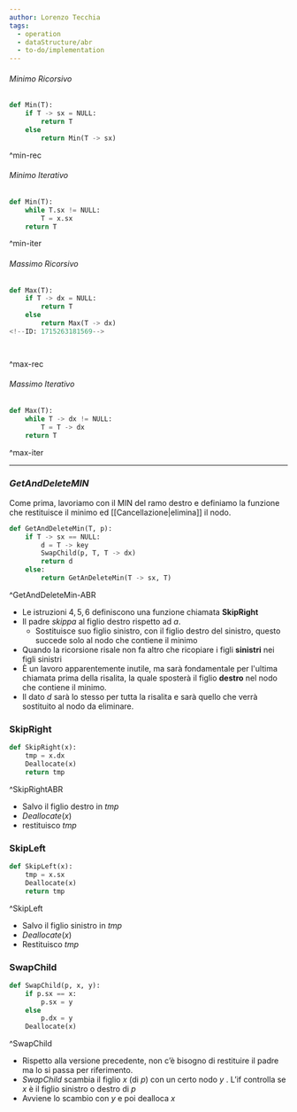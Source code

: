 ```yaml
---
author: Lorenzo Tecchia
tags:
  - operation
  - dataStructure/abr
  - to-do/implementation
---
```

###### Minimo Ricorsivo

```python
def Min(T):
	if T -> sx = NULL:
		return T
	else
		return Min(T -> sx)	
```
^min-rec
<!--ID: 1715263181567-->




###### Minimo Iterativo

```python
def Min(T):
	while T.sx != NULL:
		T = x.sx
	return T
```
^min-iter
<!--ID: 1715263181568-->




###### Massimo Ricorsivo

```python
def Max(T):
	if T -> dx = NULL:
		return T
	else
		return Max(T -> dx)
<!--ID: 1715263181569-->




```
^max-rec

###### Massimo Iterativo

```python
def Max(T):
	while T -> dx != NULL:
		T = T -> dx
	return T
```
^max-iter
<!--ID: 1715263181570-->




---
### $GetAndDeleteMIN$
Come prima, lavoriamo con il MIN del ramo destro e definiamo la funzione che restituisce il minimo ed [[Cancellazione|elimina]] il nodo.
```python
def GetAndDeleteMin(T, p):
	if T -> sx == NULL:
		d = T -> key
		SwapChild(p, T, T -> dx)
		return d
	else:
		return GetAnDeleteMin(T -> sx, T)
```
^GetAndDeleteMin-ABR
- Le istruzioni $4,5,6$ definiscono una funzione chiamata $\textbf{SkipRight}$
- Il padre $skippa$ al figlio destro rispetto ad $a$.
	- Sostituisce suo figlio sinistro, con il figlio destro del sinistro, questo succede solo al nodo che contiene il minimo 
- Quando la ricorsione risale non fa altro che ricopiare i figli **sinistri** nei figli sinistri
- È un lavoro apparentemente inutile, ma sarà fondamentale per l'ultima chiamata prima della risalita, la quale sposterà il figlio **destro** nel nodo che contiene il minimo. 
- Il dato $d$ sarà lo stesso per tutta la risalita e sarà quello che verrà sostituito al nodo da eliminare. 
<!--ID: 1715263181571-->


### $\textbf{SkipRight}$

```python
def SkipRight(x):
	tmp = x.dx
	Deallocate(x)
	return tmp
```
^SkipRightABR
- Salvo il figlio destro in $tmp$
- $Deallocate(x)$
- restituisco $tmp$
<!--ID: 1715263181572-->



### $\textbf{SkipLeft}$
```python
def SkipLeft(x):
	tmp = x.sx
	Deallocate(x)
	return tmp
```
^SkipLeft
- Salvo il figlio sinistro in $tmp$
- $Deallocate(x)$
- Restituisco $tmp$
<!--ID: 1715263181573-->



### $\textbf{SwapChild}$
```python
def SwapChild(p, x, y):
	if p.sx == x:
		p.sx = y
	else
		p.dx = y
	Deallocate(x)
```
^SwapChild
- Rispetto alla versione precedente, non c’è bisogno di restituire il padre ma lo si passa per riferimento.
 - $SwapChild$ scambia il figlio $x$ (di $p$) con un certo nodo $y$ . L’if controlla se $x$ è il figlio sinistro o destro di $p$  
- Avviene lo scambio con $y$ e poi dealloca $x$
<!--ID: 1715263181574-->
